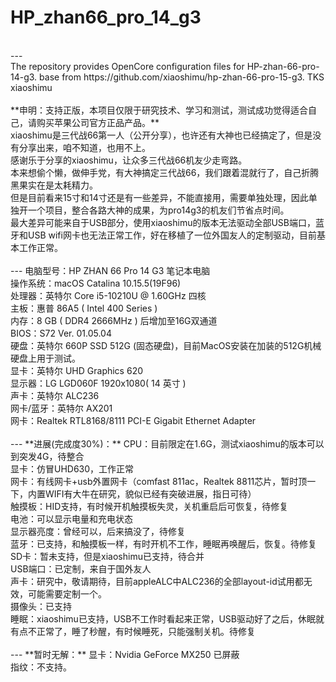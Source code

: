 # HP_zhan66_pro_14_g3<br>
<br>
---
<br>
The repository provides OpenCore configuration files for HP-zhan-66-pro-14-g3. base from https://github.com/xiaoshimu/hp-zhan-66-pro-15-g3. TKS xiaoshimu<br>
<br>
**申明：支持正版，本项目仅限于研究技术、学习和测试，测试成功觉得适合自己，请购买苹果公司官方正品产品。**
<br>
xiaoshimu是三代战66第一人（公开分享），也许还有大神也已经搞定了，但是没有分享出来，咱不知道，也用不上。<br>
感谢乐于分享的xiaoshimu，让众多三代战66机友少走弯路。<br>
本来想偷个懒，做伸手党，有大神搞定三代战66，我们跟着混就行了，自己折腾黑果实在是太耗精力。<br>
但是目前看来15寸和14寸还是有一些差异，不能直接用，需要单独处理，因此单独开一个项目，整合各路大神的成果，为pro14g3的机友们节省点时间。<br>
最大差异可能来自于USB部分，使用xiaoshimu的版本无法驱动全部USB端口，蓝牙和USB wifi网卡也无法正常工作，好在移植了一位外国友人的定制驱动，目前基本工作正常。<br>
<br>
---
电脑型号：HP ZHAN 66 Pro 14 G3 笔记本电脑<br>
操作系统：macOS Catalina 10.15.5(19F96)<br>
处理器：英特尔 Core i5-10210U @ 1.60GHz 四核<br>
主板：惠普 86A5 ( Intel 400 Series )<br>
内存：8 GB ( DDR4 2666MHz ) 后增加至16G双通道<br>
BIOS：S72 Ver. 01.05.04<br>
硬盘：英特尔 660P SSD 512G (固态硬盘)，目前MacOS安装在加装的512G机械硬盘上用于测试。<br>
显卡：英特尔 UHD Graphics 620<br>
显示器：LG LGD060F 1920x1080( 14 英寸 )<br>
声卡：英特尔 ALC236<br>
网卡/蓝牙：英特尔 AX201<br>
网卡：Realtek RTL8168/8111 PCI-E Gigabit Ethernet Adapter<br>
<br>
---
**进展(完成度30%)：**
CPU：目前限定在1.6G，测试xiaoshimu的版本可以到突发4G，待整合<br>
显卡：仿冒UHD630，工作正常<br>
网卡：有线网卡+usb外置网卡（comfast 811ac，Realtek 8811芯片，暂时顶一下，内置WIFI有大牛在研究，貌似已经有突破进展，指日可待）<br>
触摸板：HID支持，有时候开机触摸板失灵，关机重启后可恢复，待修复<br>
电池：可以显示电量和充电状态<br>
显示器亮度：曾经可以，后来搞没了，待修复<br>
蓝牙：已支持，和触摸板一样，有时开机不工作，睡眠再唤醒后，恢复。待修复<br>
SD卡：暂未支持，但是xiaoshimu已支持，待合并<br>
USB端口：已定制，来自于国外友人<br>
声卡：研究中，敬请期待，目前appleALC中ALC236的全部layout-id试用都无效，可能需要定制一个。<br>
摄像头：已支持<br>
睡眠：xiaoshimu已支持，USB不工作时看起来正常，USB驱动好了之后，休眠就有点不正常了，睡了秒醒，有时候睡死，只能强制关机。待修复<br>
<br>
---
**暂时无解：**
显卡：Nvidia GeForce MX250 已屏蔽<br>
指纹：不支持。 <br>
<br>
